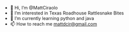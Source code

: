 - 👋 Hi, I’m @MattCiraolo
- 👀 I’m interested in Texas Roadhouse Rattlesnake Bites
- 🌱 I’m currently learning python and java
- 📫 How to reach me mattdcir@gmail.com
